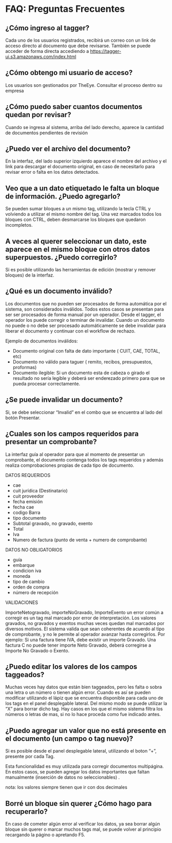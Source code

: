 # FAQ: Preguntas Frecuentes

## ¿Cómo ingreso al tagger?
Cada uno de los usuarios registrados, recibirá un correo con un link de acceso directo al documento que debe revisarse.
También se puede acceder de forma directa accediendo a https://tagger-ui.s3.amazonaws.com/index.html

## ¿Cómo obtengo mi usuario de acceso?
Los usuarios son gestionados por TheEye. Consultar el proceso dentro su empresa

## ¿Cómo puedo saber cuantos documentos quedan por revisar?
Cuando se ingresa al sistema, arriba del lado derecho, aparece la cantidad de documentos pendientes de revisión

## ¿Puedo ver el archivo del documento?
En la interfaz, del lado superior izquierdo aparece el nombre del archivo y el link para descargar el documento original, en caso de necesitarlo para revisar error o falta en los datos detectados.

## Veo que a un dato etiquetado le falta un bloque de información. ¿Puedo agregarlo?
Se pueden sumar bloques a un mismo tag, utilizando la tecla CTRL y volviendo a utilizar el mismo nombre del tag. Una vez marcados todos los bloques con CTRL, deben desmarcarse los bloques que quedaron incompletos.

## A veces al querer seleccionar un dato, este aparece en el mismo bloque con otros datos superpuestos. ¿Puedo corregirlo?
Si es posible utilizando las herramientas de edición (mostrar y remover bloques) de la interfaz.

## ¿Qué es un documento inválido?
Los documentos que no pueden ser procesados de forma automática por el sistema, son considerados inválidos. Todos estos casos se presentan para ser ser procesados de forma manual por un operador. Desde el tagger, el operador los puede corregir o terminar de invalidar. Cuando un documento no puede o no debe ser procesado automáticamente se debe invalidar para liberar el documento y continuar con el workflow de rechazo.

Ejemplo de documentos inválidos:

* Documento original con falta de dato importante ( CUIT, CAE, TOTAL, etc)
* Documento no válido para taguer ( remito, recibos, presupuestos, proformas)
* Documento ilegible: Si un documento esta de cabeza o girado el resultado no sería legible y deberá ser enderezado primero para que se pueda procesar correctamente.


## ¿Se puede invalidar un documento?
Si, se debe seleccionar “Invalid” en el combo que se encuentra al lado del botón Presentar.

## ¿Cuales son los campos requeridos para presentar un comprobante?
La interfaz guía al operador para que al momento de presentar un comprobante, el documento contenga todos los tags requeridos y además realiza comprobaciones propias de cada tipo de documento.

DATOS REQUERIDOS
* cae
* cuit jurídica (Destinatario)
* cuit proveedor
* fecha emisión
* fecha cae
* codigo Barra
* tipo documento
* Subtotal gravado, no gravado, exento
* Total
* Iva
* Numero de factura (punto de venta + numero de comprobante)
 

DATOS NO OBLIGATORIOS

* guía
* embarque
* condicion iva
* moneda
* tipo de cambio
* orden de compra
* número de recepción 

VALIDACIONES

ImporteNetogravado, importeNoGravado, ImporteExento
un error común a corregir es un tag mal marcado por error de interpretación. Los valores gravados, no gravados y exentos muchas veces quedan mal marcados por diversos motivos. El sistema valida que sean coherentes de acuerdo al tipo de comprobante, y no le permite al operador avanzar hasta corregirlos.
Por ejemplo:
Si una factura tiene IVA, debe existir un importe Gravado. 
Una factura C no puede tener importe Neto Gravado, deberá corregirse a Importe No Gravado o Exento.



## ¿Puedo editar los valores de los campos taggeados?

Muchas veces hay datos que están bien taggeados, pero les falta o sobra una letra o un número o tienen algún error. Cuando es así se pueden modificar utilizando el lápiz que se encuentra disponible para cada uno de los tags en el panel desplegable lateral. Del mismo modo se puede utilizar la “X” para borrar dicho tag.
Hay casos en los que el mismo sistema filtra los números o letras de mas, si no lo hace proceda como fue indicado antes.

## ¿Puedo agregar un valor que no está presente en el documento (un campo o tag nuevo)?
Si es posible desde el panel desplegable lateral, utilizando el boton “+”, presente por cada Tag.

Esta funcionalidad es muy utilizada para corregir documentos multipágina. En estos casos, se pueden agregar los datos importantes que faltan manualmente (inserción de datos no seleccionables) .

nota: los valores siempre tienen que ir con dos decimales 

## Borré un bloque sin querer ¿Cómo hago para recuperarlo?
En caso de cometer algún error al verificar los datos, ya sea borrar algún bloque sin querer o marcar muchos tags mal, se puede volver al principio recargando la págino o apretando F5.
